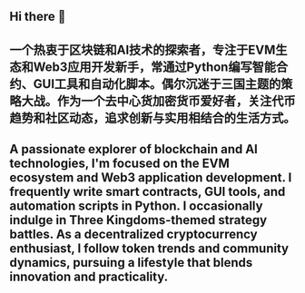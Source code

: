 ## Hi there 👋

## 一个热衷于区块链和AI技术的探索者，专注于EVM生态和Web3应用开发新手，常通过Python编写智能合约、GUI工具和自动化脚本。偶尔沉迷于三国主题的策略大战。作为一个去中心货加密货币爱好者，关注代币趋势和社区动态，追求创新与实用相结合的生活方式。

## A passionate explorer of blockchain and AI technologies, I'm focused on the EVM ecosystem and Web3 application development. I frequently write smart contracts, GUI tools, and automation scripts in Python. I occasionally indulge in Three Kingdoms-themed strategy battles. As a decentralized cryptocurrency enthusiast, I follow token trends and community dynamics, pursuing a lifestyle that blends innovation and practicality.

